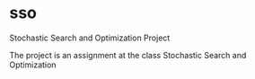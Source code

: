 # sso
Stochastic Search and Optimization Project

The project is an assignment at the class Stochastic Search and Optimization
